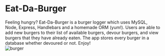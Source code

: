 # Eat-Da-Burger
Feeling hungry? Eat-Da-Burger is a burger logger which uses MySQL, Node, Express, Handlebars and a homemade ORM (yum!). Users are able to add new burgers to their list of available burgers, devour burgers, and view burgers that they have already eaten. The app stores every burger in a database whether devoured or not. Enjoy!  
![burger](https://media.giphy.com/media/l0K4lPx8bvdbFMdGM/giphy.gif)